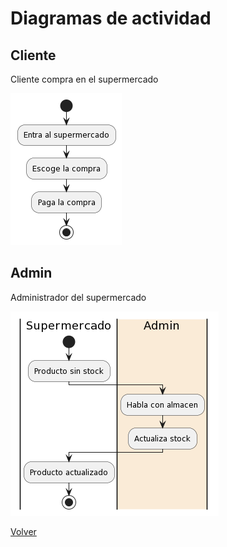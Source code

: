 # Diagramas de actividad 

## Cliente
Cliente compra en el supermercado

![Cliente](imagenes/DiagramaCliente.png)

## Admin 
Administrador del supermercado

![Admin](imagenes/DiagramaAdmin.png)


[Volver](Analisis.md)
